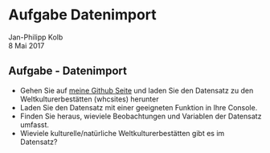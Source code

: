 # Aufgabe Datenimport
Jan-Philipp Kolb  
8 Mai 2017  

## Aufgabe - Datenimport

- Gehen Sie auf [meine Github Seite](https://github.com/Japhilko/RInterfaces/blob/master/data/whcSites.csv) und laden Sie den Datensatz zu den Weltkulturerbestätten (whcsites) herunter
- Laden Sie den Datensatz mit einer geeigneten Funktion in Ihre Console.
- Finden Sie heraus, wieviele Beobachtungen und Variablen der Datensatz umfasst.
- Wieviele kulturelle/natürliche Weltkulturerbestätten gibt es im Datensatz?

